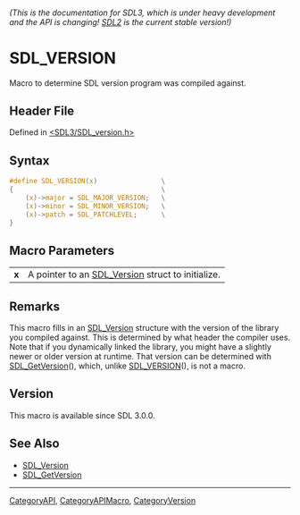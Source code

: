 ###### (This is the documentation for SDL3, which is under heavy development and the API is changing! [SDL2](https://wiki.libsdl.org/SDL2/) is the current stable version!)
# SDL_VERSION

Macro to determine SDL version program was compiled against.

## Header File

Defined in [<SDL3/SDL_version.h>](https://github.com/libsdl-org/SDL/blob/main/include/SDL3/SDL_version.h)

## Syntax

```c
#define SDL_VERSION(x)                \
{                                     \
    (x)->major = SDL_MAJOR_VERSION;   \
    (x)->minor = SDL_MINOR_VERSION;   \
    (x)->patch = SDL_PATCHLEVEL;      \
}
```

## Macro Parameters

|           |                                                                  |
| --------- | ---------------------------------------------------------------- |
| **x**     | A pointer to an [SDL_Version](SDL_Version) struct to initialize. |

## Remarks

This macro fills in an [SDL_Version](SDL_Version) structure with the
version of the library you compiled against. This is determined by what
header the compiler uses. Note that if you dynamically linked the library,
you might have a slightly newer or older version at runtime. That version
can be determined with [SDL_GetVersion](SDL_GetVersion)(), which, unlike
[SDL_VERSION](SDL_VERSION)(), is not a macro.

## Version

This macro is available since SDL 3.0.0.

## See Also

- [SDL_Version](SDL_Version)
- [SDL_GetVersion](SDL_GetVersion)

----
[CategoryAPI](CategoryAPI), [CategoryAPIMacro](CategoryAPIMacro), [CategoryVersion](CategoryVersion)

